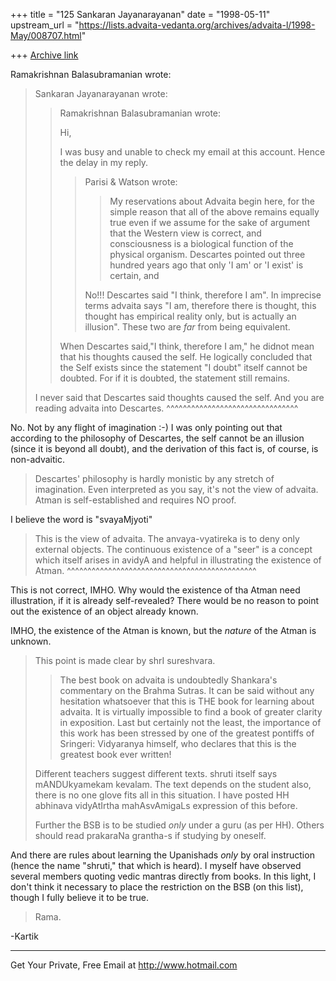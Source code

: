 +++
title = "125 Sankaran Jayanarayanan"
date = "1998-05-11"
upstream_url = "https://lists.advaita-vedanta.org/archives/advaita-l/1998-May/008707.html"

+++
[Archive link](https://lists.advaita-vedanta.org/archives/advaita-l/1998-May/008707.html)

Ramakrishnan Balasubramanian <ramakris at EROLS.COM> wrote:

>
>Sankaran Jayanarayanan wrote:
>>
>> Ramakrishnan Balasubramanian <ramakris at EROLS.COM> wrote:
>>
>> Hi,
>>
>> I was busy and unable to check my email at this account. Hence the
delay
>> in my reply.
>>
>> >Parisi & Watson wrote:
>> >
>> >> My reservations about Advaita begin here, for the simple reason
that
>> all
>> >> of the above remains equally true even if we assume for the sake
of
>> >> argument that the Western view is correct, and consciousness is a
>> >> biological function of the physical organism. Descartes pointed
out
>> >> three hundred years ago that only 'I am' or 'I exist' is certain,
and
>> >
>> >No!!! Descartes said "I think, therefore I am". In imprecise terms
>> >advaita says "I am, therefore there is thought, this thought has
>> >empirical reality only, but is actually an illusion". These two are
>> >_far_ from being equivalent.
>> >
>>
>> When Descartes said,"I think, therefore I am," he didnot mean that
his
>> thoughts caused the self. He logically concluded that the Self exists
>> since the statement "I doubt" itself cannot be doubted. For if it is
>> doubted, the statement still remains.
>
>I never said that Descartes said thoughts caused the self. And you are
>reading advaita into Descartes.
^^^^^^^^^^^^^^^^^^^^^^^^^^^^^^^^

No. Not by any flight of imagination :-) I was only pointing out that
according to the philosophy of Descartes, the self cannot be an illusion
(since it is beyond all doubt), and the derivation of this fact is, of
course, is non-advaitic.

> Descartes' philosophy is hardly monistic
>by any stretch of imagination. Even interpreted as you say, it's not
the
>view of advaita. Atman is self-established and requires NO proof.

I believe the word is "svayaMjyoti"

>This
>is the view of advaita. The anvaya-vyatireka is to deny only external
>objects. The continuous existence of a "seer" is a concept which
> itself
>arises in avidyA and helpful in illustrating the existence of Atman.
                      ^^^^^^^^^^^^^^^^^^^^^^^^^^^^^^^^^^^^^^^^^^^^^^

This is not correct, IMHO. Why would the existence of tha Atman need
illustration, if it is already self-revealed? There would be no reason
to point out the existence of an object already known.

IMHO, the existence of the Atman is known, but the *nature* of the Atman
is unknown.

>This point is made clear by shrI sureshvara.
>
>> The best book on advaita is undoubtedly Shankara's commentary on the
>> Brahma Sutras. It can be said without any hesitation whatsoever that
>> this is THE book for learning about advaita. It is virtually
impossible
>> to find a book of greater clarity in exposition. Last but certainly
not
>> the least, the importance of this work has been stressed by one of
the
>> greatest pontiffs of Sringeri: Vidyaranya himself, who declares that
>> this is the greatest book ever written!
>
>Different teachers suggest different texts. shruti itself says
>mANDUkyamekam kevalam. The text depends on the student also, there is
no
>one glove fits all in this situation. I have posted HH abhinava
>vidyAtIrtha mahAsvAmigaLs expression of this before.
>
>Further the BSB is to be studied _only_ under a guru (as per HH).
Others
>should read prakaraNa grantha-s if studying by oneself.
>

And there are rules about learning the Upanishads *only* by oral
instruction (hence the name "shruti," that which is heard). I myself
have observed several members quoting vedic mantras directly from books.
In this light, I don't think it necessary to place the restriction on
the BSB (on this list), though I fully believe it to be true.

>Rama.
>

-Kartik

______________________________________________________
Get Your Private, Free Email at http://www.hotmail.com

